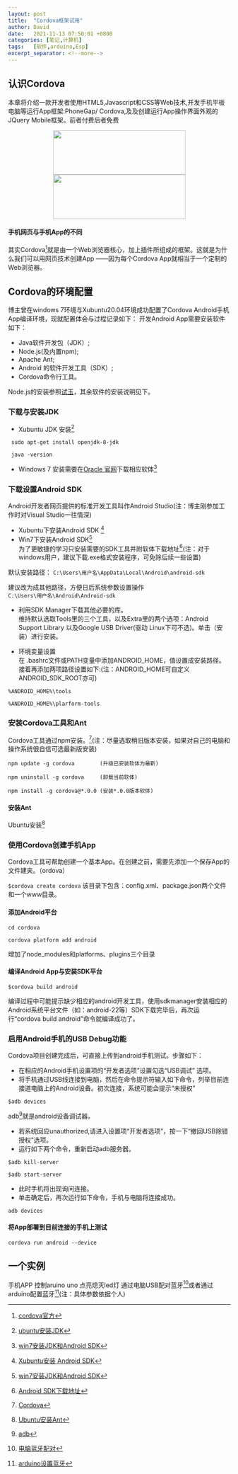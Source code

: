 ```yaml
---
layout: post
title:  "Cordova框架试用"
author: David
date:   2021-11-13 07:50:01 +0800
categories: [笔记,计算机]
tags:	[软件,arduino,Esp]
excerpt_separator: <!--more-->
---
```


## 认识Cordova
本章将介绍一款开发者使用HTML5,Javascript和CSS等Web技术,开发手机平板电脑等运行App框架:PhoneGap/
Cordova,及及创建运行App操作界面外观的JQuery Mobile框架。前者付费后者免费<!--more-->

<center class="half">
    <img src="https://spotsolutions.com/wp-content/uploads/2017/06/cordova_logo_normal_dark_large.png" width=300 height=100 data-zoomable /><img src="https://cms-assets.tutsplus.com/uploads/users/1855/posts/29323/image/angular-ionic.jpg" width=300 height=100 data-zoomable />        
</center>

#### 手机网页与手机App的不同
其实Cordova[^C]就是由一个Web浏览器核心，加上插件所组成的框架。这就是为什么我们可以用网页技术创建App 
——因为每个Cordova App就相当于一个定制的Web浏览器。

## Cordova的环境配置
博主曾在windows 7环境与Xubuntu20.04环境成功配置了Cordova Android手机App编译环境，现就配置体会与过程记录如下：
开发Android App需要安装软件如下：

- Java软件开发包（JDK）;
- Node.js(及内置npm);
- Apache Ant;
- Android 的软件开发工具（SDK）;
- Cordova命令行工具。

Node.js的安装参照[试玉]({{site.url}}/posts/jadeI/)，其余软件的安装说明见下。

### 下载与安装JDK
* Xubuntu JDK 安装[^1]

`` sudo apt-get install openjdk-8-jdk``

`` java -version``

* Windows 7 安装需要在[Oracle 官网](https://www.oracle.com/java/technologies/downloads/#java8)下载相应软体[^2]

### 下载设置Android SDK
Android开发者网页提供的标准开发工具叫作Android Studio(注：博主刚参加工作时对Visual Studio一往情深)
* Xubuntu下安装Android SDK [^3]
* Win7下安装Android SDK[^2]    
为了更敏捷的学习只安装需要的SDK工具并附软体下载地址[^4](注：对于windows用户，建议下载.exe格式安装程序，可免除后续一些设置) 

默认安装路径：
``C:\Users\用户名\AppData\Local\Android\android-sdk``

建议改为成其他路径，方便日后系统参数设置操作  
``C:\Users\用户名\Android\Android-sdk ``


* 利用SDK Manager下载其他必要的库。    
维持默认选取Tools里的三个工具，以及Extra里的两个选项：Android Support Library 以及Google USB Driver(驱动 Linux下可不选)。单击（安装）进行安装。

* 环境变量设置    
在 .bashrc文件或PATH变量中添加ANDROID_HOME，值设置成安装路径。接着再添加两项路径设置如下:(注：ANDROID_HOME可自定义 ANDROID_SDK_ROOT亦可)

``%ANDROID_HOME%\tools``

``%ANDROID_HOME%\plarform-tools``


### 安装Cordova工具和Ant 
Cordova工具通过npm安装。[^5](注：尽量选取稍旧版本安装，如果对自己的电脑和操作系统很自信可选最新版安装)

``npm update -g cordova        (升级已安装软体为最新)``

``npm uninstall -g cordova     (卸载当前软体)``

``npm install -g cordova@*.0.0 (安装*.0.0版本软体)``

#### 安装Ant
Ubuntu安装[^6]

### 使用Cordova创建手机App
Cordova工具可帮助创建一个基本App。在创建之前，需要先添加一个保存App的文件建夹。（ordova）

``$cordova create cordova``
该目录下包含：config.xml、package.json两个文件和一个www目录。

#### 添加Android平台

``cd cordova``

``cordova platform add android``


增加了node_modules和platforms、plugins三个目录
#### 编译Android App与安装SDK平台

``$cordova build android``

编译过程中可能提示缺少相应的android开发工具，使用sdkmanager安装相应的Android系统平台文件（如：android-22等）SDK下载完毕后，再次运行“cordova build android”命令就编译成功了。

### 启用Android手机的USB Debug功能
Cordova项目创建完成后，可直接上传到android手机测试。步骤如下：
- 在相应的Android手机设置项的“开发者选项”设置勾选“USB调试” 选项。
- 将手机通过USB线连接到电脑，然后在命令提示符输入如下命令，列举目前连接道电脑上的Android设备。初次连接，系统可能会提示“未授权”

``$adb devices``

adb[^7]就是android设备调试器。
- 若系统回应unauthorized,请进入设置项“开发者选项”，按一下“撤回USB除错授权”选项。
- 运行如下两个命令，重新启动adb服务器。

``$adb kill-server``

``$adb start-server``
- 此时手机将出现询问连接。
- 单击确定后，再次运行如下命令，手机与电脑将连接成功。

``adb devices``

#### 将App部署到目前连接的手机上测试

``cordova run android --device``

## 一个实例
手机APP 控制aruino uno 点亮熄灭led灯 
通过电脑USB配对蓝牙[^8]或者通过arduino配置蓝牙[^9](注：具体参数依据个人)

[^C]:[cordova官方](https://cordova.apache.org/#getstarted)
[^1]:[ubuntu安装JDK](https://www.leftso.com/blog/1009.html#:~:text=Ubuntu%2020.04%20%E5%AE%89%E8%A3%85jdk8%20%E5%A4%8D%E5%88%B6%20sudo,apt-get%20install%20openjdk-%208%20-jdk)
[^2]:[win7安装JDK和Android SDK](https://blog.csdn.net/xiaoyu_wu/article/details/102654343)
[^3]:[Xubuntu安装 Android SDK](https://blog.csdn.net/qq_25017839/article/details/89847824)
[^4]:[Android SDK下载地址](https://www.cnblogs.com/auguse/p/13807169.html)
[^5]:[Cordova](https://cordova.apache.org/#getstarted)
[^6]:[Ubuntu安装Ant](https://www.yundongfang.com/Yun40649.html#:~:text=%E5%9C%A8%20Ubuntu%2020.04%20LTS%20Focal%20Fossa%E4%B8%8A%20%E5%AE%89%E8%A3%85Apache,Ant%20%E6%AD%A5%E9%AA%A41.%E9%A6%96%E5%85%88%EF%BC%8C%E9%80%9A%E8%BF%87apt%E5%9C%A8%E7%BB%88%E7%AB%AF%E4%B8%AD%E8%BF%90%E8%A1%8C%E4%BB%A5%E4%B8%8B%E4%BB%A5%E4%B8%8B%E5%91%BD%E4%BB%A4%EF%BC%8C%E7%A1%AE%E4%BF%9D%E6%89%80%E6%9C%89%E7%B3%BB%E7%BB%9F%E8%BD%AF%E4%BB%B6%E5%8C%85%E9%83%BD%E6%98%AF%E6%9C%80%E6%96%B0%E7%9A%84%E3%80%82%20sudo%20apt%20update%20sudo%20apt%20upgrade)

[^7]:[adb](https://developer.android.google.cn/studio/command-line/adb?hl=zh-cn)
[^8]:[电脑蓝牙配对](https://blog.csdn.net/SH_LYPTK/article/details/108916676)
[^9]:[arduino设置蓝牙](https://github.com/rwaldron/johnny-five/wiki/Getting-Started-with-Johnny-Five-and-HC-05-Bluetooth-Serial-Port-Module)